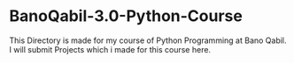 # BanoQabil-3.0-Python-Course
This Directory is made for my course of Python Programming at Bano Qabil.
I will submit Projects which i made for this course here.

